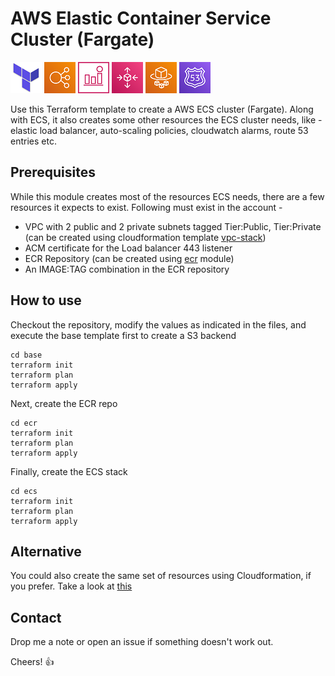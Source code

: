 # AWS Elastic Container Service Cluster (Fargate)

![terraform](https://github.com/abiydv/ref-docs/blob/master/images/logos/terraform_small.png)
![elb](https://github.com/abiydv/ref-docs/blob/master/images/logos/aws-elb_small.png)
![cw-alarm](https://github.com/abiydv/ref-docs/blob/master/images/logos/aws-cwalarm_small.png)
![autoscaling](https://github.com/abiydv/ref-docs/blob/master/images/logos/aws-autoscaling_small.png)
![ecs-fargate](https://github.com/abiydv/ref-docs/blob/master/images/logos/aws-ecs-fargate_small.png)
![r53](https://github.com/abiydv/ref-docs/blob/master/images/logos/aws-r53_small.png)

Use this Terraform template to create a AWS ECS cluster (Fargate). Along with ECS, it also creates some other resources the ECS cluster needs, like - elastic load balancer, auto-scaling policies, cloudwatch alarms, route 53 entries etc.


## Prerequisites
While this module creates most of the resources ECS needs, there are a few resources it expects to exist.
Following must exist in the account - 
 - VPC with 2 public and 2 private subnets tagged Tier:Public, Tier:Private (can be created using cloudformation template [vpc-stack](https://github.com/abiydv/cloudformation/tree/master/vpc))
 - ACM certificate for the Load balancer 443 listener
 - ECR Repository (can be created using [ecr](https://github.com/abiydv/terraform/tree/master/ecr) module)
 - An IMAGE:TAG combination in the ECR repository

## How to use

Checkout the repository, modify the values as indicated in the files, and execute the base template first to create a S3 backend
```
cd base
terraform init
terraform plan
terraform apply
```
Next, create the ECR repo 
```
cd ecr
terraform init
terraform plan
terraform apply
```
Finally, create the ECS stack
```
cd ecs
terraform init
terraform plan
terraform apply
```

## Alternative
You could also create the same set of resources using Cloudformation, if you prefer. Take a look at [this](https://github.com/abiydv/cloudformation/tree/master/ecs)

## Contact
Drop me a note or open an issue if something doesn't work out. 

Cheers! :thumbsup:
